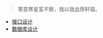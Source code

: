 > 寄意寒星荃不察，我以我血荐轩辕。

- [接口设计](/doc-template/interface/interface-docs)
- [数据库设计](/doc-template/db/db-docs)